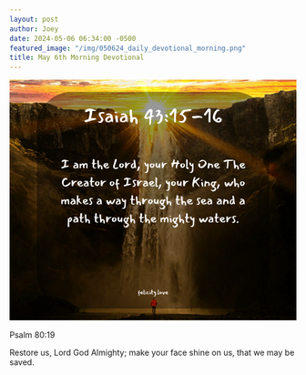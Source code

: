 ```yaml
---
layout: post
author: Joey
date: 2024-05-06 06:34:00 -0500
featured_image: "/img/050624_daily_devotional_morning.png"
title: May 6th Morning Devotional
---
```


[![May 6th 2024 - Morning Devotional](/img/050624_daily_devotional_morning.png)](/img/050624_daily_devotional_morning.png)

Psalm 80:19

Restore us, Lord God Almighty;
    make your face shine on us,
    that we may be saved.